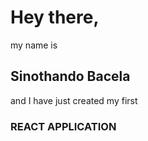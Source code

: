 # Hey there,

my name is 

## Sinothando Bacela

and I have just created my first

### REACT APPLICATION